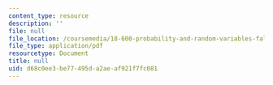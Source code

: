 ```yaml
---
content_type: resource
description: ''
file: null
file_location: /coursemedia/18-600-probability-and-random-variables-fall-2019/d68c0ee3be77495da2aeaf921f7fc081_MIT18_600F19_lec26.pdf
file_type: application/pdf
resourcetype: Document
title: null
uid: d68c0ee3-be77-495d-a2ae-af921f7fc081
---
```

